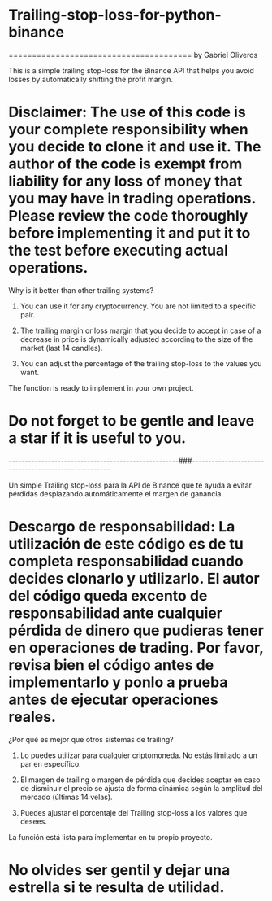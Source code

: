 # Trailing-stop-loss-for-python-binance
=======================================
by Gabriel Oliveros


This is a simple trailing stop-loss for the Binance API that helps you avoid losses by automatically shifting the profit margin.

# Disclaimer: The use of this code is your complete responsibility when you decide to clone it and use it. The author of the code is exempt from liability for any loss of money that you may have in trading operations. Please review the code thoroughly before implementing it and put it to the test before executing actual operations.


Why is it better than other trailing systems?

1) You can use it for any cryptocurrency. You are not limited to a specific pair.

2) The trailing margin or loss margin that you decide to accept in case of a decrease in price is dynamically adjusted according to the size of the market (last 14 candles).

3) You can adjust the percentage of the trailing stop-loss to the values you want.

The function is ready to implement in your own project.

# Do not forget to be gentle and leave a star if it is useful to you.

----------------------------------------------------###-----------------------------------------------------


Un simple Trailing stop-loss para la API de Binance que te ayuda a evitar pérdidas desplazando automáticamente el margen de ganancia.

# Descargo de responsabilidad: La utilización de este código es de tu completa responsabilidad cuando decides clonarlo y utilizarlo. El autor del código queda excento de responsabilidad ante cualquier pérdida de dinero que pudieras tener en operaciones de trading. Por favor, revisa bien el código antes de implementarlo y ponlo a prueba antes de ejecutar operaciones reales.


¿Por qué es mejor que otros sistemas de trailing? 

1) Lo puedes utilizar para cualquier criptomoneda. No estás limitado a un par en específico.

2) El margen de trailing o margen de pérdida que decides aceptar en caso de disminuir el precio se ajusta de forma dinámica según la amplitud del mercado (últimas 14 velas).

3) Puedes ajustar el porcentaje del Trailing stop-loss a los valores que desees.

La función está lista para implementar en tu propio proyecto.

# No olvides ser gentil y dejar una estrella si te resulta de utilidad.
